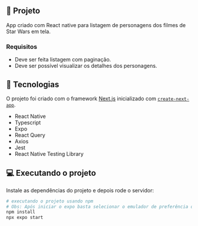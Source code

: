 ## 🔖 Projeto

App criado com React native para listagem de personagens dos filmes de Star Wars em tela.

### Requisitos

- Deve ser feita listagem com paginação.
- Deve ser possível visualizar os detalhes dos personagens.

## 🚀 Tecnologias

O projeto foi criado com o framework [Next.js](https://nextjs.org/) inicializado com [`create-next-app`](https://github.com/vercel/next.js/tree/canary/packages/create-next-app).

- React Native
- Typescript
- Expo
- React Query
- Axios
- Jest
- React Native Testing Library

## 💻 Executando o projeto

Instale as dependências do projeto e depois rode o servidor:

```bash
# executando o projeto usando npm
# Obs: Após iniciar o expo basta selecionar o emulador de preferência ou usar o próprio smartphone.
npm install
npx expo start
```